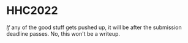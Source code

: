 # HHC2022

*If* any of the good stuff gets pushed up, it will be after the submission deadline passes. No, this won't be a writeup.

